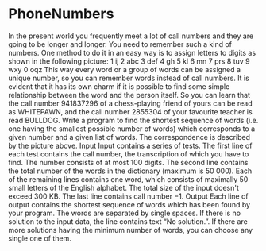 # PhoneNumbers
In the present world you frequently meet a lot of call numbers and they are going to be longer and longer. You need to remember such a kind of numbers. One method to do it in an easy way is to assign letters to digits as shown in the following picture:
1 ij    2 abc   3 def
4 gh    5 kl    6 mn
7 prs   8 tuv   9 wxy
        0 oqz
This way every word or a group of words can be assigned a unique number, so you can remember words instead of call numbers. It is evident that it has its own charm if it is possible to find some simple relationship between the word and the person itself. So you can learn that the call number 941837296 of a chess-playing friend of yours can be read as WHITEPAWN, and the call number 2855304 of your favourite teacher is read BULLDOG.
Write a program to find the shortest sequence of words (i.e. one having the smallest possible number of words) which corresponds to a given number and a given list of words. The correspondence is described by the picture above.
Input
Input contains a series of tests. The first line of each test contains the call number, the transcription of which you have to find. The number consists of at most 100 digits. The second line contains the total number of the words in the dictionary (maximum is 50 000). Each of the remaining lines contains one word, which consists of maximally 50 small letters of the English alphabet. The total size of the input doesn't exceed 300 KB. The last line contains call number −1.
Output
Each line of output contains the shortest sequence of words which has been found by your program. The words are separated by single spaces. If there is no solution to the input data, the line contains text “No solution.”. If there are more solutions having the minimum number of words, you can choose any single one of them.
